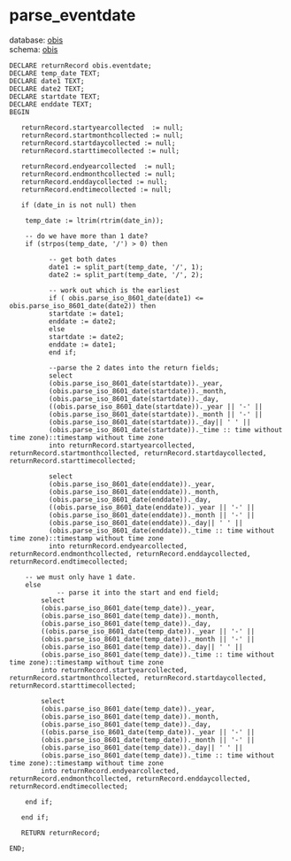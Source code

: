 # parse_eventdate
database: [obis](../)  
schema: [obis](obis)  

    
    DECLARE returnRecord obis.eventdate;
    DECLARE temp_date TEXT;
    DECLARE date1 TEXT;
    DECLARE date2 TEXT;
    DECLARE startdate TEXT;
    DECLARE enddate TEXT;
    BEGIN
    
       returnRecord.startyearcollected  := null;
       returnRecord.startmonthcollected := null;
       returnRecord.startdaycollected := null;
       returnRecord.starttimecollected := null;
    
       returnRecord.endyearcollected  := null;
       returnRecord.endmonthcollected := null;
       returnRecord.enddaycollected := null;
       returnRecord.endtimecollected := null;
       
       if (date_in is not null) then
    
    	temp_date := ltrim(rtrim(date_in));
    
    	-- do we have more than 1 date?
    	if (strpos(temp_date, '/') > 0) then
    
              -- get both dates
              date1 := split_part(temp_date, '/', 1);
              date2 := split_part(temp_date, '/', 2);
    
              -- work out which is the earliest
              if ( obis.parse_iso_8601_date(date1) <= obis.parse_iso_8601_date(date2)) then
    		  startdate := date1;
    		  enddate := date2;
              else
    		  startdate := date2;
    		  enddate := date1;
              end if;
    
              --parse the 2 dates into the return fields;
              select 
              (obis.parse_iso_8601_date(startdate))._year, 
              (obis.parse_iso_8601_date(startdate))._month,
              (obis.parse_iso_8601_date(startdate))._day,
              ((obis.parse_iso_8601_date(startdate))._year || '-' ||  
              (obis.parse_iso_8601_date(startdate))._month || '-' || 
              (obis.parse_iso_8601_date(startdate))._day|| ' ' || 
              (obis.parse_iso_8601_date(startdate))._time :: time without time zone)::timestamp without time zone
              into returnRecord.startyearcollected, returnRecord.startmonthcollected, returnRecord.startdaycollected, returnRecord.starttimecollected;
    
              select
              (obis.parse_iso_8601_date(enddate))._year, 
              (obis.parse_iso_8601_date(enddate))._month,
              (obis.parse_iso_8601_date(enddate))._day,
              ((obis.parse_iso_8601_date(enddate))._year || '-' ||  
              (obis.parse_iso_8601_date(enddate))._month || '-' || 
              (obis.parse_iso_8601_date(enddate))._day|| ' ' || 
              (obis.parse_iso_8601_date(enddate))._time :: time without time zone)::timestamp without time zone
              into returnRecord.endyearcollected, returnRecord.endmonthcollected, returnRecord.enddaycollected, returnRecord.endtimecollected;
    	
    	-- we must only have 1 date.
    	else
    	        -- parse it into the start and end field;
    		select 
    		(obis.parse_iso_8601_date(temp_date))._year, 
    		(obis.parse_iso_8601_date(temp_date))._month,
    		(obis.parse_iso_8601_date(temp_date))._day,
    		((obis.parse_iso_8601_date(temp_date))._year || '-' ||  
    		(obis.parse_iso_8601_date(temp_date))._month || '-' || 
    		(obis.parse_iso_8601_date(temp_date))._day|| ' ' || 
    		(obis.parse_iso_8601_date(temp_date))._time :: time without time zone)::timestamp without time zone
    		into returnRecord.startyearcollected, returnRecord.startmonthcollected, returnRecord.startdaycollected, returnRecord.starttimecollected;
    		
    		select
    		(obis.parse_iso_8601_date(temp_date))._year, 
    		(obis.parse_iso_8601_date(temp_date))._month,
    		(obis.parse_iso_8601_date(temp_date))._day,
    		((obis.parse_iso_8601_date(temp_date))._year || '-' ||  
    		(obis.parse_iso_8601_date(temp_date))._month || '-' || 
    		(obis.parse_iso_8601_date(temp_date))._day|| ' ' || 
    		(obis.parse_iso_8601_date(temp_date))._time :: time without time zone)::timestamp without time zone
    		into returnRecord.endyearcollected, returnRecord.endmonthcollected, returnRecord.enddaycollected, returnRecord.endtimecollected;
    		
    	end if;
    
       end if;
    	
       RETURN returnRecord;
       
    END;
